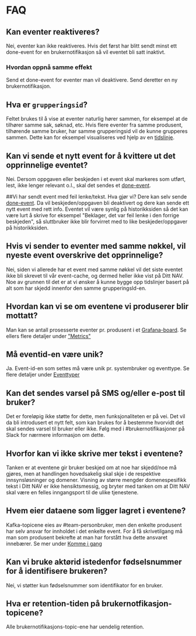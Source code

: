 # FAQ

## Kan eventer reaktiveres?
Nei, eventer kan ikke reaktiveres. Hvis det først har blitt sendt minst ett done-event for en brukernotifikasjon så vil 
eventet bli satt inaktivt.

### Hvordan oppnå samme effekt
Send et done-event for eventer man vil deaktivere. Send deretter en ny brukernotifikasjon.

## Hva er `grupperingsid`?
Feltet brukes til å vise at eventer naturlig hører sammen, for eksempel at de tilhører samme sak, søknad, etc. Hvis flere eventer fra 
samme produsent, tilhørende samme bruker, har samme grupperingsid vil de kunne grupperes sammen.
Dette kan for eksempel visualiseres ved hjelp av en [tidslinje](./tidslinjer.md). 

## Kan vi sende et nytt event for å kvittere ut det opprinnelige eventet?
Nei. Dersom oppgaven eller beskjeden i et event skal markeres som utført, lest,
ikke lenger relevant o.l., skal det sendes et [done-event](./eventtyper/done/beskrivelse.md).

##Vi har sendt event med feil lenke/tekst. Hva gjør vi?
Dere kan selv sende [done-event](./eventtyper/done/beskrivelse.md). Da vil beskjeden/oppgaven bli deaktivert og dere kan sende ett nytt event med rett info. 
Eventet vil være synlig på historikksiden så det kan være lurt å skrive for eksempel "Beklager, det var feil lenke i den forrige beskjeden", så sluttbruker ikke blir forvirret med to like beskjeder/oppgaver på historikksiden.

## Hvis vi sender to eventer med samme nøkkel, vil nyeste event overskrive det opprinnelige?
Nei, siden vi allerede har et event med samme nøkkel vil det siste eventet ikke bli skrevet til vår event-cache, og dermed heller ikke vist på Ditt NAV.
Noe av grunnen til det er at vi ønsker å kunne bygge opp tidslinjer basert på alt som har skjedd innenfor den samme grupperingsId-en. 

## Hvordan kan vi se om eventene vi produserer blir mottatt?
Man kan se antall prosesserte eventer pr. produsent i et [Grafana-board](https://grafana.adeo.no/d/jXntDVWGk/brukernotifikasjoner-per-produsent?var-env=prod&var-cluster=prod-sbs&var-cluster_fss=prod-fss&var-namespace=default).
Se ellers flere detaljer under ["Metrics"](./metrics.md)

## Må eventid-en være unik?
Ja. Event-id-en som settes må være unik pr. systembruker og eventtype. Se flere detaljer under [Eventtyper](./eventtyper/fellesinfo.md)

## Kan det sendes varsel på SMS og/eller e-post til bruker?
Det er foreløpig ikke støtte for dette, men funksjonaliteten er på vei. Det vil da bli introdusert et nytt felt, som kan brukes for å bestemme hvorvidt det skal sendes
varsel til bruker eller ikke. Følg med i #brukernotifikasjoner på Slack for nærmere informasjon om dette.

## Hvorfor kan vi ikke skrive mer tekst i eventene?
Tanken er at eventene gir bruker beskjed om at noe har skjedd/noe må gjøres, men at handlingen hovedsakelig skal skje i de respektive innsynsløsninger og domener. Visning
av større mengder domenespesifikk tekst i Ditt NAV er ikke hensiktsmessig, og bryter med tanken om at Ditt NAV skal være en felles inngangsport til de ulike tjenestene.

## Hvem eier dataene som ligger lagret i eventene?
Kafka-topicene eies av #team-personbruker, men den enkelte produsent har selv ansvar for innholdet i det enkelte event. 
For å få skrivetilgang må man som produsent bekrefte at man har forstått hva dette ansvaret innebærer. Se mer under [Komme i gang](./komme_i_gang.md)

## Kan vi bruke aktørid istedenfor fødselsnummer for å identifisere brukeren?
Nei, vi støtter kun fødselsnummer som identifikator for en bruker.

## Hva er retention-tiden på brukernotfikasjon-topicene?
Alle brukernotifikasjons-topic-ene har uendelig retention.
